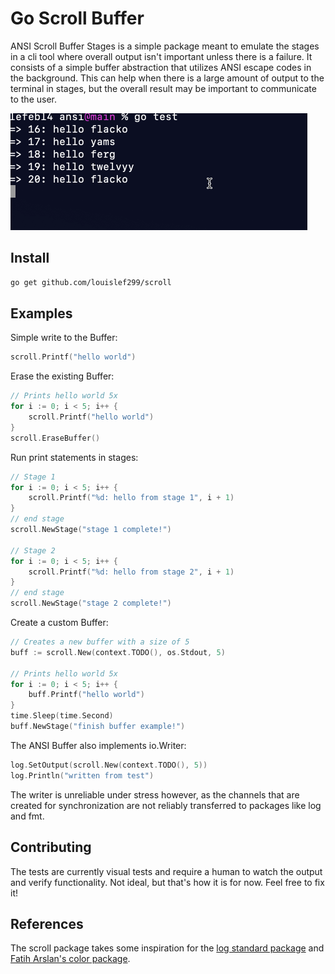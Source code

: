 # Go Scroll Buffer

ANSI Scroll Buffer Stages is a simple package meant to emulate the stages in a
cli tool where overall output isn't important unless there is a failure. It
consists of a simple buffer abstraction that utilizes ANSI escape codes in the
background. This can help when there is a large amount of output to the terminal
in stages, but the overall result may be important to communicate to the user.

![Demo](./.github/.img/demo.gif)

## Install

```bash
go get github.com/louislef299/scroll
```

## Examples

Simple write to the Buffer:

```go
scroll.Printf("hello world")
```

Erase the existing Buffer:

```go
// Prints hello world 5x
for i := 0; i < 5; i++ {
    scroll.Printf("hello world")
}
scroll.EraseBuffer()
```

Run print statements in stages:

```go
// Stage 1
for i := 0; i < 5; i++ {
    scroll.Printf("%d: hello from stage 1", i + 1)
}
// end stage
scroll.NewStage("stage 1 complete!")

// Stage 2
for i := 0; i < 5; i++ {
    scroll.Printf("%d: hello from stage 2", i + 1)
}
// end stage
scroll.NewStage("stage 2 complete!")
```

Create a custom Buffer:

```go
// Creates a new buffer with a size of 5
buff := scroll.New(context.TODO(), os.Stdout, 5)

// Prints hello world 5x
for i := 0; i < 5; i++ {
    buff.Printf("hello world")
}
time.Sleep(time.Second)
buff.NewStage("finish buffer example!")
```

The ANSI Buffer also implements io.Writer:

```go
log.SetOutput(scroll.New(context.TODO(), 5))
log.Println("written from test")
```

The writer is unreliable under stress however, as the channels that are created
for synchronization are not reliably transferred to packages like log and fmt.

## Contributing

The tests are currently visual tests and require a human to watch the output and
verify functionality. Not ideal, but that's how it is for now. Feel free to fix
it!

## References

The scroll package takes some inspiration for the [log standard package][] and
[Fatih Arslan's color package][].

[Fatih Arslan's color package]: https://github.com/fatih/color
[log standard package]: https://cs.opensource.google/go/go/+/master:src/log/

